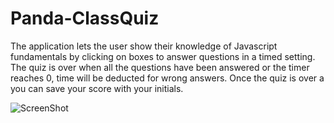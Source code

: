 # Panda-ClassQuiz
The application lets the user show their knowledge of Javascript fundamentals by clicking on boxes to answer questions in a timed setting. The quiz is over when all the questions have been answered or the timer reaches 0, time will be deducted for wrong answers. Once the quiz is over a you can save your score with your initials. 

![ScreenShot]("C:\Users\Johnx\OneDrive\Pictures\Screenshots\Screenshot_20230109_105134.png")
